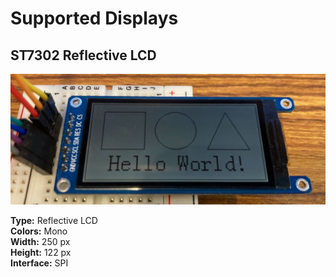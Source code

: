 # Supported Displays

## ST7302 Reflective LCD

<img src="photos/st7302.jpg" width="540" alt="ST7302 Reflective LCD">

**Type:** Reflective LCD\
**Colors:** Mono\
**Width:** 250 px\
**Height:** 122 px\
**Interface:** SPI
